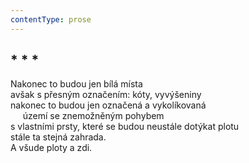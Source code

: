 ```yaml
---
contentType: prose
---
```


## \* \* \*

Nakonec to budou jen bílá místa  
avšak s přesným označením: kóty, vyvýšeniny  
nakonec to budou jen označená a vykolíkovaná  
     území se znemožněným pohybem  
s vlastními prsty, které se budou neustále dotýkat plotu  
stále ta stejná zahrada.  
A všude ploty a zdi.
